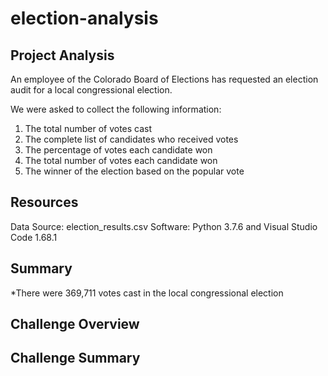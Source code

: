 # election-analysis

## Project Analysis 
An employee of the Colorado Board of Elections has requested an election audit for a local congressional election. 

We were asked to collect the following information: 
1. The total number of votes cast
2. The complete list of candidates who received votes
3. The percentage of votes each candidate won
4. The total number of votes each candidate won
5. The winner of the election based on the popular vote

## Resources
Data Source: election_results.csv
Software: Python 3.7.6 and Visual Studio Code 1.68.1

## Summary
*There were 369,711 votes cast in the local congressional election

## Challenge Overview

## Challenge Summary 
